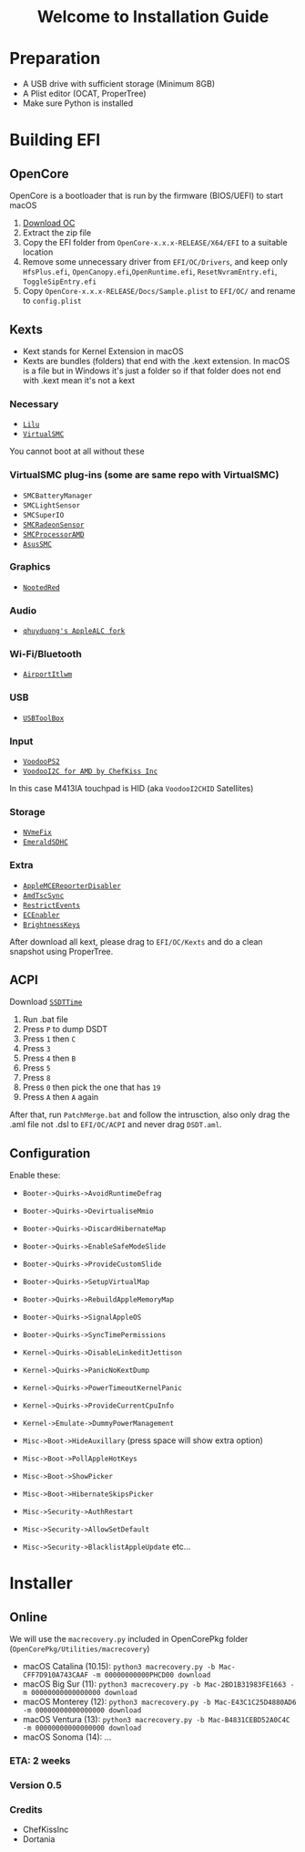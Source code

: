 <h1 align="center">Welcome to Installation Guide</h1>

# Preparation 
- A USB drive with sufficient storage (Minimum 8GB)
- A Plist editor (OCAT, ProperTree)
- Make sure Python is installed
  
# Building EFI
## OpenCore
OpenCore is a bootloader that is run by the firmware (BIOS/UEFI) to start macOS

1. [Download OC](https://github.com/acidanthera/OpenCorePkg/releases)
2. Extract the zip file
3. Copy the EFI folder from `OpenCore-x.x.x-RELEASE/X64/EFI` to a suitable location
4. Remove some unnecessary driver from `EFI/OC/Drivers`, and keep only `HfsPlus.efi`, `OpenCanopy.efi`,`OpenRuntime.efi`, `ResetNvramEntry.efi`, `ToggleSipEntry.efi`
5. Copy `OpenCore-x.x.x-RELEASE/Docs/Sample.plist` to `EFI/OC/` and rename to `config.plist`

## Kexts
- Kext stands for Kernel Extension in macOS
- Kexts are bundles (folders) that end with the .kext extension. In macOS is a file but in Windows it's just a folder so if that folder does not end with .kext mean it's not a kext

### Necessary

- [`Lilu`](https://github.com/acidanthera/Lilu)
- [`VirtualSMC`](https://github.com/acidanthera/VirtualSMC)

You cannot boot at all without these

### VirtualSMC plug-ins (some are same repo with VirtualSMC)

- `SMCBatteryManager`
- `SMCLightSensor`
- `SMCSuperIO`
- [`SMCRadeonSensor`](https://github.com/NootInc/RadeonSensor)
- [`SMCProcessorAMD`](https://github.com/Lorys89/SMCProcessorAMD)
- [`AsusSMC`](https://github.com/hieplpvip/AsusSMC)

### Graphics

- [`NootedRed`](https://github.com/NootInc/NootedRed)

### Audio

- [`qhuyduong's AppleALC fork`](https://github.com/qhuyduong/AppleALC/)

### Wi-Fi/Bluetooth

- [`AirportItlwm`](https://github.com/OpenIntelWireless/itlwm)

### USB

- [`USBToolBox`](https://github.com/USBToolBox/kext)

### Input

- [`VoodooPS2`](https://github.com/acidanthera/VoodooPS2)
- [`VoodooI2C for AMD by ChefKiss Inc`](https://chefkissinc.github.io/Extras/Kexts/VoodooI2C.zip)

In this case M413IA touchpad is HID (aka `VoodooI2CHID` Satellites)

### Storage

- [`NVmeFix`](https://github.com/acidanthera/NVMeFix)
- [`EmeraldSDHC`](https://github.com/acidanthera/EmeraldSDHC)

### Extra

- [`AppleMCEReporterDisabler`](https://chefkissinc.github.io/Extras/Kexts/AppleMCEReporterDisabler.zip)
- [`AmdTscSync`](https://github.com/naveenkrdy/AmdTscSync)
- [`RestrictEvents`](https://github.com/acidanthera/RestrictEvents)
- [`ECEnabler`](https://github.com/1Revenger1/ECEnabler)
- [`BrightnessKeys`](https://github.com/acidanthera/BrightnessKeys)

After download all kext, please drag to `EFI/OC/Kexts` and do a clean snapshot using ProperTree.
## ACPI

Download [`SSDTTime`](https://github.com/corpnewt/SSDTTime)

1. Run .bat file
2. Press `P` to dump DSDT
3. Press `1` then `C`
4. Press `3`
5. Press `4` then `B`
6. Press `5`
7. Press `8`
8. Press `0` then pick the one that has `19`
9. Press `A` then `A` again

After that, run `PatchMerge.bat` and follow the intrusction, also only drag the .aml file not .dsl to `EFI/OC/ACPI` and never drag `DSDT.aml`.
## Configuration
Enable these:
- `Booter->Quirks->AvoidRuntimeDefrag`
- `Booter->Quirks->DevirtualiseMmio`
- `Booter->Quirks->DiscardHibernateMap`
- `Booter->Quirks->EnableSafeModeSlide`
- `Booter->Quirks->ProvideCustomSlide`
- `Booter->Quirks->SetupVirtualMap`
- `Booter->Quirks->RebuildAppleMemoryMap`
- `Booter->Quirks->SignalAppleOS`
- `Booter->Quirks->SyncTimePermissions`

- `Kernel->Quirks->DisableLinkeditJettison`
- `Kernel->Quirks->PanicNoKextDump`
- `Kernel->Quirks->PowerTimeoutKernelPanic`
- `Kernel->Quirks->ProvideCurrentCpuInfo`
- `Kernel->Emulate->DummyPowerManagement`
 
- `Misc->Boot->HideAuxillary` (press space will show extra option)
- `Misc->Boot->PollAppleHotKeys`
- `Misc->Boot->ShowPicker`
- `Misc->Boot->HibernateSkipsPicker`
- `Misc->Security->AuthRestart`
- `Misc->Security->AllowSetDefault`
- `Misc->Security->BlacklistAppleUpdate`
etc...
# Installer
## Online
We will use the `macrecovery.py` included in OpenCorePkg folder (`OpenCorePkg/Utilities/macrecovery`)

- macOS Catalina (10.15): `python3 macrecovery.py -b Mac-CFF7D910A743CAAF -m 00000000000PHCD00 download`
- macOS Big Sur (11): `python3 macrecovery.py -b Mac-2BD1B31983FE1663 -m 00000000000000000 download`
- macOS Monterey (12): `python3 macrecovery.py -b Mac-E43C1C25D4880AD6 -m 00000000000000000 download`
- macOS Ventura (13): `python3 macrecovery.py -b Mac-B4831CEBD52A0C4C -m 00000000000000000 download`
- macOS Sonoma (14): ...


### ETA: 2 weeks
### Version 0.5
### Credits
- ChefKissInc
- Dortania
